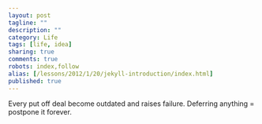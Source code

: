 ```yaml
---
layout: post
tagline: ""
description: ""
category: Life
tags: [life, idea]
sharing: true
comments: true
robots: index,follow
alias: [/lessons/2012/1/20/jekyll-introduction/index.html]
published: true
---
```


Every put off deal become outdated and raises failure.
Deferring anything = postpone it forever.